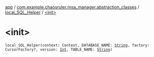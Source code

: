[app](../../index.md) / [com.example.chaosruler.msa_manager.abstraction_classes](../index.md) / [local_SQL_Helper](index.md) / [&lt;init&gt;](.)

# &lt;init&gt;

`local_SQL_Helper(context: Context, DATABASE_NAME: `[`String`](https://kotlinlang.org/api/latest/jvm/stdlib/kotlin/-string/index.html)`, factory: CursorFactory?, version: `[`Int`](https://kotlinlang.org/api/latest/jvm/stdlib/kotlin/-int/index.html)`, TABLE_NAME: `[`String`](https://kotlinlang.org/api/latest/jvm/stdlib/kotlin/-string/index.html)`)`